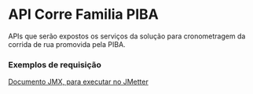 # API Corre Familia PIBA

APIs que serão expostos os serviços da solução para cronometragem da corrida de rua promovida pela PIBA.


### Exemplos de requisição

[Documento JMX, para executar no JMetter](./contract/Corre%20Familia%20PIBA.jmx)